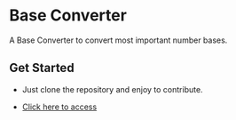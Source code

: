 # Base Converter

A Base Converter to convert most important number bases.

## Get Started

- Just clone the repository and enjoy to contribute.

- [Click here to access](http://lucasmaiaesilva.com.br/baseconverter/)

